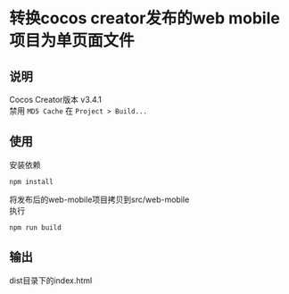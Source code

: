 # 转换cocos creator发布的web mobile项目为单页面文件   
## 说明
Cocos Creator版本 v3.4.1   
禁用 `MD5 Cache` 在 `Project > Build...`   
## 使用   
安装依赖   
```
npm install   
```
将发布后的web-mobile项目拷贝到src/web-mobile   
执行 
```
npm run build
```
## 输出   
dist目录下的index.html   